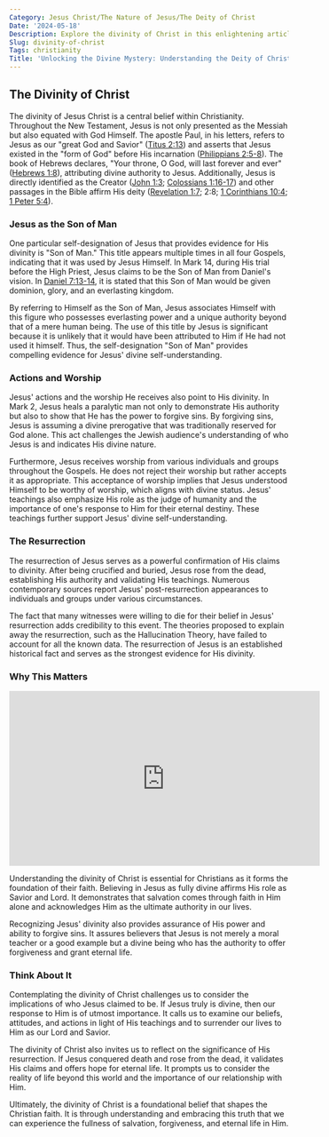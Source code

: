 ```yaml
---
Category: Jesus Christ/The Nature of Jesus/The Deity of Christ
Date: '2024-05-18'
Description: Explore the divinity of Christ in this enlightening article, delving into the theological significance of Jesus' divine nature and its implications. Unravel the mysteries of Christ's deity and its profound impact on Christian faith.
Slug: divinity-of-christ
Tags: christianity
Title: 'Unlocking the Divine Mystery: Understanding the Deity of Christ'
---
```


## The Divinity of Christ

The divinity of Jesus Christ is a central belief within Christianity. Throughout the New Testament, Jesus is not only presented as the Messiah but also equated with God Himself. The apostle Paul, in his letters, refers to Jesus as our "great God and Savior" ([Titus 2:13](https://www.bibleref.com/Titus/2/Titus-2-13.html)) and asserts that Jesus existed in the "form of God" before His incarnation ([Philippians 2:5-8](https://www.bibleref.com/Philippians/2/Philippians-2-5.html)). The book of Hebrews declares, "Your throne, O God, will last forever and ever" ([Hebrews 1:8](https://www.bibleref.com/Hebrews/1/Hebrews-1-8.html)), attributing divine authority to Jesus. Additionally, Jesus is directly identified as the Creator ([John 1:3](https://www.bibleref.com/John/1/John-1-3.html); [Colossians 1:16-17](https://www.bibleref.com/Colossians/1/Colossians-1-16.html)) and other passages in the Bible affirm His deity ([Revelation 1:7](https://www.bibleref.com/Revelation/1/Revelation-1-7.html); 2:8; [1 Corinthians 10:4](https://www.bibleref.com/1-Corinthians/10/1-Corinthians-10-4.html); [1 Peter 5:4](https://www.bibleref.com/1-Peter/5/1-Peter-5-4.html)).

### Jesus as the Son of Man

One particular self-designation of Jesus that provides evidence for His divinity is "Son of Man." This title appears multiple times in all four Gospels, indicating that it was used by Jesus Himself. In Mark 14, during His trial before the High Priest, Jesus claims to be the Son of Man from Daniel's vision. In [Daniel 7:13-14](https://www.bibleref.com/Daniel/7/Daniel-7-13.html), it is stated that this Son of Man would be given dominion, glory, and an everlasting kingdom.

By referring to Himself as the Son of Man, Jesus associates Himself with this figure who possesses everlasting power and a unique authority beyond that of a mere human being. The use of this title by Jesus is significant because it is unlikely that it would have been attributed to Him if He had not used it himself. Thus, the self-designation "Son of Man" provides compelling evidence for Jesus' divine self-understanding.

### Actions and Worship

Jesus' actions and the worship He receives also point to His divinity. In Mark 2, Jesus heals a paralytic man not only to demonstrate His authority but also to show that He has the power to forgive sins. By forgiving sins, Jesus is assuming a divine prerogative that was traditionally reserved for God alone. This act challenges the Jewish audience's understanding of who Jesus is and indicates His divine nature.

Furthermore, Jesus receives worship from various individuals and groups throughout the Gospels. He does not reject their worship but rather accepts it as appropriate. This acceptance of worship implies that Jesus understood Himself to be worthy of worship, which aligns with divine status. Jesus' teachings also emphasize His role as the judge of humanity and the importance of one's response to Him for their eternal destiny. These teachings further support Jesus' divine self-understanding.

### The Resurrection

The resurrection of Jesus serves as a powerful confirmation of His claims to divinity. After being crucified and buried, Jesus rose from the dead, establishing His authority and validating His teachings. Numerous contemporary sources report Jesus' post-resurrection appearances to individuals and groups under various circumstances.

The fact that many witnesses were willing to die for their belief in Jesus' resurrection adds credibility to this event. The theories proposed to explain away the resurrection, such as the Hallucination Theory, have failed to account for all the known data. The resurrection of Jesus is an established historical fact and serves as the strongest evidence for His divinity.

### Why This Matters


<iframe width="560" height="315" src="https://www.youtube.com/embed/MYQz-8flxsQ" frameborder="0" allow="autoplay; encrypted-media" allowfullscreen></iframe>


Understanding the divinity of Christ is essential for Christians as it forms the foundation of their faith. Believing in Jesus as fully divine affirms His role as Savior and Lord. It demonstrates that salvation comes through faith in Him alone and acknowledges Him as the ultimate authority in our lives.

Recognizing Jesus' divinity also provides assurance of His power and ability to forgive sins. It assures believers that Jesus is not merely a moral teacher or a good example but a divine being who has the authority to offer forgiveness and grant eternal life.

### Think About It

Contemplating the divinity of Christ challenges us to consider the implications of who Jesus claimed to be. If Jesus truly is divine, then our response to Him is of utmost importance. It calls us to examine our beliefs, attitudes, and actions in light of His teachings and to surrender our lives to Him as our Lord and Savior.

The divinity of Christ also invites us to reflect on the significance of His resurrection. If Jesus conquered death and rose from the dead, it validates His claims and offers hope for eternal life. It prompts us to consider the reality of life beyond this world and the importance of our relationship with Him.

Ultimately, the divinity of Christ is a foundational belief that shapes the Christian faith. It is through understanding and embracing this truth that we can experience the fullness of salvation, forgiveness, and eternal life in Him.